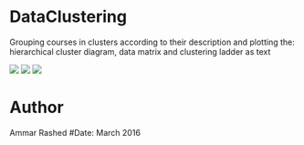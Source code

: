# DataClustering
Grouping courses in clusters according to their description and plotting the: hierarchical cluster diagram, data matrix and clustering ladder as text 

<img src="https://github.com/AmmarRashed/Mission-Sophomore/blob/master/DataClustering-master/cc1.PNG?raw=true">

<img src="https://github.com/AmmarRashed/Mission-Sophomore/blob/master/DataClustering-master/cc2.PNG?raw=true">

<img src="https://github.com/AmmarRashed/Mission-Sophomore/blob/master/DataClustering-master/cc3.PNG?raw=true">

# Author
Ammar Rashed
#Date:
March 2016
